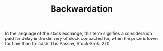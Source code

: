 ---
title: Backwardation
letter: B
permalink: "/definitions/backwardation.html"
body: In the language of the stock exchange, this term signifies a consideration paid
  for delay in the delivery of stock contracted for, when the price is lower for time
  than for cash. Dos Passoe, Stock-Brok. 270
published_at: '2018-07-07'
layout: post
---